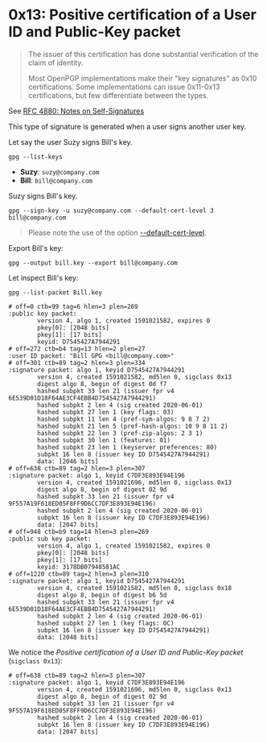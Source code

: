 # 0x13: Positive certification of a User ID and Public-Key packet

> The issuer of this certification has done substantial
> verification of the claim of identity.
>
> Most OpenPGP implementations make their "key signatures" as 0x10
> certifications.  Some implementations can issue 0x11-0x13
> certifications, but few differentiate between the types.

See [RFC 4880: Notes on Self-Signatures](https://tools.ietf.org/html/rfc4880#section-5.2.3.3)

This type of signature is generated when a user signs another user key.

Let say the user Suzy signs Bill's key.

    gpg --list-keys

* **Suzy**: `suzy@company.com`    
* **Bill**: `bill@company.com`

Suzy signs Bill's key.

    gpg --sign-key -u suzy@company.com --default-cert-level 3 bill@company.com
    
> Please note the use of the option [--default-cert-level](https://www.gnupg.org/documentation/manuals/gnupg/GPG-Configuration-Options.html).

Export Bill's key:

    gpg --output bill.key --export bill@company.com

Let inspect Bill's key:

    gpg --list-packet Bill.key
    
    # off=0 ctb=99 tag=6 hlen=3 plen=269
    :public key packet:
            version 4, algo 1, created 1591021582, expires 0
            pkey[0]: [2048 bits]
            pkey[1]: [17 bits]
            keyid: D7545427A7944291
    # off=272 ctb=b4 tag=13 hlen=2 plen=27
    :user ID packet: "Bill GPG <bill@company.com>"
    # off=301 ctb=89 tag=2 hlen=3 plen=334
    :signature packet: algo 1, keyid D7545427A7944291
            version 4, created 1591021582, md5len 0, sigclass 0x13
            digest algo 8, begin of digest 0d f7
            hashed subpkt 33 len 21 (issuer fpr v4 6E539D01D18F64AE3CF4EBB4D7545427A7944291)
            hashed subpkt 2 len 4 (sig created 2020-06-01)
            hashed subpkt 27 len 1 (key flags: 03)
            hashed subpkt 11 len 4 (pref-sym-algos: 9 8 7 2)
            hashed subpkt 21 len 5 (pref-hash-algos: 10 9 8 11 2)
            hashed subpkt 22 len 3 (pref-zip-algos: 2 3 1)
            hashed subpkt 30 len 1 (features: 01)
            hashed subpkt 23 len 1 (keyserver preferences: 80)
            subpkt 16 len 8 (issuer key ID D7545427A7944291)
            data: [2046 bits]
    # off=638 ctb=89 tag=2 hlen=3 plen=307
    :signature packet: algo 1, keyid C7DF3E893E94E196
            version 4, created 1591021696, md5len 0, sigclass 0x13
            digest algo 8, begin of digest 02 9d
            hashed subpkt 33 len 21 (issuer fpr v4 9F557A19F618ED05F8FF9D6CC7DF3E893E94E196)
            hashed subpkt 2 len 4 (sig created 2020-06-01)
            subpkt 16 len 8 (issuer key ID C7DF3E893E94E196)
            data: [2047 bits]
    # off=948 ctb=b9 tag=14 hlen=3 plen=269
    :public sub key packet:
            version 4, algo 1, created 1591021582, expires 0
            pkey[0]: [2048 bits]
            pkey[1]: [17 bits]
            keyid: 3178DB07948581AC
    # off=1220 ctb=89 tag=2 hlen=3 plen=310
    :signature packet: algo 1, keyid D7545427A7944291
            version 4, created 1591021582, md5len 0, sigclass 0x18
            digest algo 8, begin of digest b6 5d
            hashed subpkt 33 len 21 (issuer fpr v4 6E539D01D18F64AE3CF4EBB4D7545427A7944291)
            hashed subpkt 2 len 4 (sig created 2020-06-01)
            hashed subpkt 27 len 1 (key flags: 0C)
            subpkt 16 len 8 (issuer key ID D7545427A7944291)
            data: [2048 bits]
            
We notice the _Positive certification of a User ID and Public-Key packet_ (`sigclass 0x13`):

    # off=638 ctb=89 tag=2 hlen=3 plen=307
    :signature packet: algo 1, keyid C7DF3E893E94E196
            version 4, created 1591021696, md5len 0, sigclass 0x13
            digest algo 8, begin of digest 02 9d
            hashed subpkt 33 len 21 (issuer fpr v4 9F557A19F618ED05F8FF9D6CC7DF3E893E94E196)
            hashed subpkt 2 len 4 (sig created 2020-06-01)
            subpkt 16 len 8 (issuer key ID C7DF3E893E94E196)
            data: [2047 bits]
